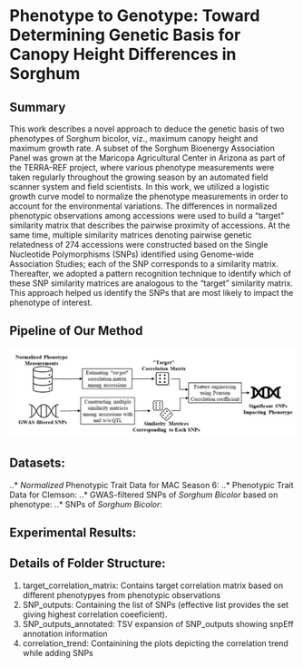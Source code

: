 <h1>Phenotype to Genotype: Toward Determining Genetic Basis for Canopy Height Differences in Sorghum </h1>

## Summary
This work describes a novel approach to deduce the genetic basis of two phenotypes of Sorghum bicolor, viz., maximum canopy height and maximum growth rate. A subset of the Sorghum Bioenergy Association Panel was grown at the Maricopa Agricultural Center in Arizona as part of the TERRA-REF project, where various phenotype measurements were taken regularly throughout the growing season by an automated field scanner system and field scientists. In this work, we utilized a logistic growth curve model to normalize the phenotype measurements in order to account for the environmental variations. The differences in normalized phenotypic observations among accessions were used to build a “target" similarity matrix that describes the pairwise proximity of accessions. At the same time, multiple similarity matrices denoting pairwise genetic relatedness of 274 accessions were constructed based on the Single Nucleotide Polymorphisms (SNPs) identified using Genome-wide Association Studies; each of the SNP corresponds to a similarity matrix. Thereafter, we adopted a pattern recognition technique to identify which of these SNP similarity matrices are analogous to the “target” similarity matrix. This approach helped us identify the SNPs that are most likely to impact the phenotype of interest.

## Pipeline of Our Method
![Image not available.](figures/Figure1.jpg)

## Datasets:
..* _Normalized_ Phenotypic Trait Data for MAC Season 6: 
..* Phenotypic Trait Data for Clemson: 
..* GWAS-filtered SNPs of _Sorghum Bicolor_ based on phenotype: 
..* SNPs of _Sorghum Bicolor_:

## Experimental Results:


## Details of Folder Structure:
  1. target_correlation_matrix: Contains target correlation matrix based on different phenotypyes from phenotypic observations 
  2. SNP_outputs: Containing the list of SNPs (effective list provides the set giving highest correlation coeeficient).
  3. SNP_outputs_annotated: TSV expansion of SNP_outputs showing snpEff annotation information
  4. correlation_trend: Containining the plots depicting the correlation trend while adding SNPs 
